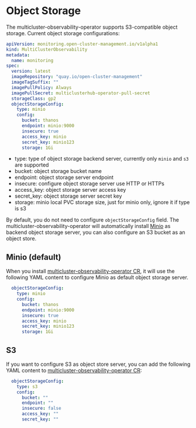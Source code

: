 # Object Storage

The multicluster-observability-operator supports S3-compatible object storage. Current object storage configurations:

```yaml
apiVersion: monitoring.open-cluster-management.io/v1alpha1
kind: MultiClusterObservability
metadata:
  name: monitoring
spec:
  version: latest
  imageRepository: "quay.io/open-cluster-management"
  imageTagSuffix: ""
  imagePullPolicy: Always
  imagePullSecret: multiclusterhub-operator-pull-secret
  storageClass: gp2
  objectStorageConfig:
    type: minio
    config:
      bucket: thanos
      endpoint: minio:9000
      insecure: true
      access_key: minio
      secret_key: minio123
      storage: 1Gi
```

- type: type of object storage backend server, currently only `minio` and `s3` are supported
- bucket: object storage bucket name
- endpoint: object storage server endpoint
- insecure: configure object storage server use HTTP or HTTPs
- access_key: object storage server access key
- secret_key: object storage server secret key
- storage:  minio local PVC storage size, just for minio only, ignore it if type is s3


By default, you do not need to configure `objectStorageConfig` field. The multicluster-observability-operator will automatically install [Minio](https://min.io/) as backend object storage server, you can also configure an S3 bucket as an object store.

## Minio (default)

When you install [multicluster-observability-operator CR](/deploy/crds/monitoring.open-cluster-management.io_v1alpha1_multiclustermonitoring_cr.yaml), it will use the following YAML content to configure Minio as default object storage server.

```yaml
  objectStorageConfig:
    type: minio
    config:
      bucket: thanos
      endpoint: minio:9000
      insecure: true
      access_key: minio
      secret_key: minio123
      storage: 1Gi
```

## S3

If you want to configure S3 as object store server, you can add the following YAML content to [multicluster-observability-operator CR](/deploy/crds/monitoring.open-cluster-management.io_v1alpha1_multiclustermonitoring_cr.yaml):

```yaml
  objectStorageConfig:
    type: s3
    config:
      bucket: ""
      endpoint: ""
      insecure: false
      access_key: ""
      secret_key: ""
```
